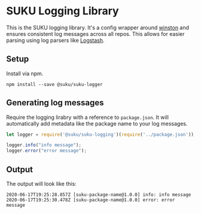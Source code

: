 # SUKU Logging Library
This is the SUKU logging library. It's a config wrapper around [winston](https://github.com/winstonjs/winston) and ensures consistent log messages across all repos. This allows for easier parsing using log parsers like [Logstash](https://github.com/elastic/logstash). 

## Setup
Install via npm.

```
npm install --save @suku/suku-logger
```

## Generating log messages
Require the logging lirabry with a reference to `package.json`. It will automatically add metadata like the package name to your log messages. 

```js
let logger = require('@suku/suku-logging')(require('../package.json'));

logger.info("info message");
logger.error("error message");
```

## Output
The output will look like this:

```
2020-06-17T19:25:28.857Z [suku-package-name@1.0.0] info: info message
2020-06-17T19:25:30.478Z [suku-package-name@1.0.0] error: error message
```

